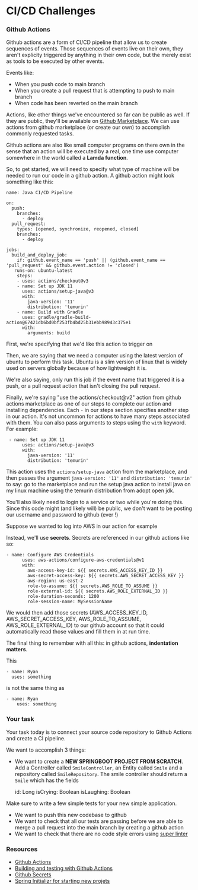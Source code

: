 # CI/CD Challenges

### Github Actions

Github actions are a form of CI/CD pipeline that allow us to create sequences of events. Those sequences of events live on their own, they aren't explicity triggered by anything in their own code, but the merely exist as tools to be executed by other events.

Events like:
- When you push code to main branch
- When you create a pull request that is attempting to push to main branch
- When code has been reverted on the main branch

Actions, like other things we've encountered so far can be public as well. If they are public, they'll be available on [Github Marketplace](https://github.com/marketplace?type=actions). We can use actions from github marketplace (or create our own) to accomplish commonly requested tasks. 

Github actions are also like small computer programs on there own in the sense that an action will be executed by a real, one time use computer somewhere in the world called a **Lamda function**. 

So, to get started, we will need to specify what type of machine will be needed to run our code in a github action. A github action might look something like this:

```
name: Java CI/CD Pipeline

on:
  push:
    branches:
      - deploy
  pull_request:
    types: [opened, synchronize, reopened, closed]
    branches:
      - deploy

jobs:
  build_and_deploy_job:
    if: github.event_name == 'push' || (github.event_name == 'pull_request' && github.event.action != 'closed')
   runs-on: ubuntu-latest
    steps:
    - uses: actions/checkout@v3
    - name: Set up JDK 11
      uses: actions/setup-java@v3
      with:
        java-version: '11'
        distribution: 'temurin'
    - name: Build with Gradle
      uses: gradle/gradle-build-action@67421db6bd0bf253fb4bd25b31ebb98943c375e1
      with:
        arguments: build
```

First, we're specifying that we'd like this action to trigger on 

Then, we are saying that we need a computer using the latest version of ubuntu to perform this task. Ubuntu is a slim version of linux that is widely used on servers globally because of how lightweight it is.

We're also saying, only run this job if the event name that triggered it is a push, or a pull request action that isn't closing the pull request. 

Finally, we're saying "use the actions/checkout@v2" action from github actions marketplace as one of our steps to complete our action and installing dependencies. Each `-` in our steps section specifies another step in our action. It's not uncommon for actions to have many steps associated with them. You can also pass arguments to steps using the `with` keyword. For example:

```
 - name: Set up JDK 11
      uses: actions/setup-java@v3
      with:
        java-version: '11'
        distribution: 'temurin'
```

This action uses the `actions/setup-java` action from the marketplace, and then passes the argument `java-version: '11'` and `distribution: 'temurin'` to say: go to the marketplace and run the setup java action to install java on my linux machine using the temurin distribution from adopt open jdk.

You'll also likely need to login to a service or two while you're doing this. Since this code might (and likely will) be public, we don't want to be posting our username and password to github (ever !)

Suppose we wanted to log into AWS in our action for example

Instead, we'll use **secrets**. Secrets are referenced in our github actions like so:

```
- name: Configure AWS Credentials
      uses: aws-actions/configure-aws-credentials@v1
      with:
        aws-access-key-id: ${{ secrets.AWS_ACCESS_KEY_ID }}
        aws-secret-access-key: ${{ secrets.AWS_SECRET_ACCESS_KEY }}
        aws-region: us-east-2
        role-to-assume: ${{ secrets.AWS_ROLE_TO_ASSUME }}
        role-external-id: ${{ secrets.AWS_ROLE_EXTERNAL_ID }}
        role-duration-seconds: 1200
        role-session-name: MySessionName
```

We would then add those secrets (AWS_ACCESS_KEY_ID, AWS_SECRET_ACCESS_KEY, AWS_ROLE_TO_ASSUME, AWS_ROLE_EXTERNAL_ID) to our github account so that it could automatically read those values and fill them in at run time. 

The final thing to remember with all this: in github actions, **indentation matters**. 

This

```
- name: Ryan
  uses: something
```

is not the same thing as

```
- name: Ryan
    uses: something
```

### Your task

Your task today is to connect your source code repository to Github Actions and create a CI pipeline. 

We want to accomplish 3 things:

- We want to create a **NEW SPRINGBOOT PROJECT FROM SCRATCH**. Add a Controller called `SmileController`, an Entity called `Smile` and a repository called `SmileRepository`. The smile controller should return a `Smile` which has the fields 

  id: Long
  isCrying: Boolean
  isLaughing: Boolean

Make sure to write a few simple tests for your new simple application.
- We want to push this new codebase to github
- We want to check that all our tests are passing before we are able to merge a pull request into the main branch by creating a github action
- We want to check that there are no code style errors using [super linter](https://github.com/github/super-linter)


### Resources 

- [Github Actions](https://resources.github.com/devops/tools/automation/actions)
- [Building and testing with Github Actions](https://docs.github.com/en/github-ae@latest/actions/automating-builds-and-tests/building-and-testing-java-with-gradle)
- [Github Secrets](https://github.com/Azure/actions-workflow-samples/blob/master/assets/create-secrets-for-GitHub-workflows.md)
- [Spring Initializr for starting new projets](https://start.spring.io/)